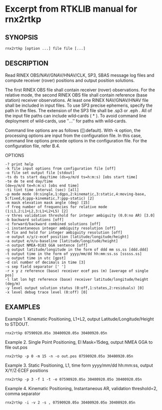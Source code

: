 # Excerpt from RTKLIB manual for rnx2rtkp

## SYNOPSIS

```rnx2rtkp [option ...] file file [...]```
 
## DESCRIPTION
Read  RINEX  OBS/NAV/GNAV/HNAV/CLK,  SP3,  SBAS  message  log  files  and  compute  receiver  (rover) positions and output position solutions.

The  first  RINEX  OBS  file  shall  contain  receiver  (rover)  observations.  For  the  relative  mode,  the  second RINEX  OBS  file  shall  contain  reference  (base  station)  receiver  observations.  At  least  one  RINEX NAV/GNAV/HNAV file shall be included in input files. To use SP3 precise ephemeris, specify the path in the  files.  The  extension  of  the  SP3  file  shall  be .sp3   or  .eph .  All  of  the  input  file  paths  can  include wild‐cards ( * ). To avoid command line deployment of wild‐cards, use ʺ...ʺ for paths with wild‐cards.

Command line options are as follows ([]:default). With ‐k option, the processing options are input from the configuration  file.  In  this  case,  command  line  options  precede  options  in  the  configuration  file.  For  the configuration file, refer B.4. 
 
OPTIONS
```
-? print help
-k file input options from configuration file [off]
-o file set output file [stdout]
-ts ds ts start day/time (ds=y/m/d ts=h:m:s) [obs start time]
-te de te end day/time
(de=y/m/d te=h:m:s) [obs end time]
-ti tint time interval (sec) [all]
-p mode mode (0:single,1:dgps,2:kinematic,3:static,4:moving-base,
5:fixed,6:ppp-kinematic,7:ppp-static) [2]
-m mask elevation mask angle (deg) [15]
-f freq number of frequencies for relative mode (1:L1,2:L1+L2,3:L1+L2+L5) [2]
-v thres validation threshold for integer ambiguity (0.0:no AR) [3.0]
-b backward solutions [off]
-c forward/backward combined solutions [off]
-i instantaneous integer ambiguity resolution [off]
-h fix and hold for integer ambiguity resolution [off]
-e output x/y/z-ecef position [latitude/longitude/height]
-a output e/n/u-baseline [latitude/longitude/height]
-n output NMEA-0183 GGA sentence [off]
-g output latitude/longitude in the form of ddd mm ss.ss [ddd.ddd]
-t output time in the form of yyyy/mm/dd hh:mm:ss.ss [sssss.ss]
-u output time in utc [gpst]
-d col number of decimals in time [3]
-s sep field separator [' ']
-r x y z reference (base) receiver ecef pos (m) [average of single pos]
-l lat lon hgt reference (base) receiver latitude/longitude/height (deg/m)
-y level output solution status (0:off,1:states,2:residuals) [0]
-x level debug trace level (0:off) [0]
```

## EXAMPLES
Example 1. Kinematic Positioning, L1+L2, output Latitude/Longitude/Height to STDOUT. 
```
rnx2rtkp 07590920.05o 30400920.05o 30400920.05n
```

Example 2. Single Point Positioning, El Mask=15deg, output NMEA GGA to file out.pos 
```
rnx2rtkp -p 0 -m 15 -n -o out.pos 07590920.05o 30400920.05n
```

Example 3. Static Positioning, L1, time form yyyy/mm/dd hh:mm:ss, output X/Y/Z‐ECEF positions 
```
rnx2rtkp -p 3 -f 1 -t -e 07590920.05o 30400920.05o 30400920.05n
```

Example 4. Kinematic Positioning, Instantaneous AR, validation threshold=2, comma separator 
```
rnx2rtkp -i -v 2 -s , 07590920.05o 30400920.05o 30400920.05n
```